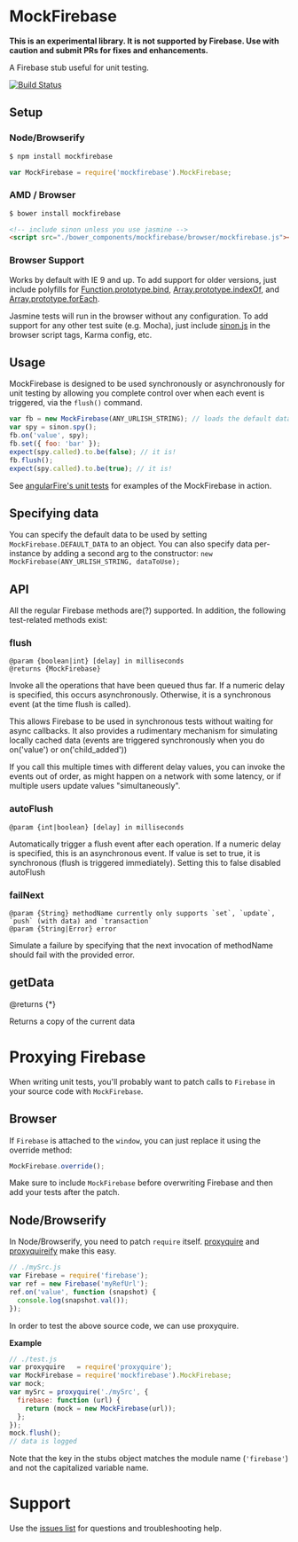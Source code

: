 MockFirebase
============

**This is an experimental library. It is not supported by Firebase. Use with caution and submit PRs for fixes and enhancements.**

A Firebase stub useful for unit testing.

[![Build Status](https://travis-ci.org/katowulf/mockfirebase.svg?branch=master)](https://travis-ci.org/katowulf/mockfirebase)

## Setup

### Node/Browserify

```bash
$ npm install mockfirebase
```

```js
var MockFirebase = require('mockfirebase').MockFirebase;
```

### AMD / Browser

```bash
$ bower install mockfirebase
```

```html
<!-- include sinon unless you use jasmine -->
<script src="./bower_components/mockfirebase/browser/mockfirebase.js"></script>
```
### Browser Support

Works by default with IE 9 and up. To add support for older versions, just include polyfills for [Function.prototype.bind](https://developer.mozilla.org/en-US/docs/Web/JavaScript/Reference/Global_Objects/Function/bind#Compatibility),
[Array.prototype.indexOf](https://developer.mozilla.org/en-US/docs/Web/JavaScript/Reference/Global_Objects/Array/indexOf#Polyfill), and [Array.prototype.forEach](https://developer.mozilla.org/en-US/docs/Web/JavaScript/Reference/Global_Objects/Array/forEach#Polyfill).

Jasmine tests will run in the browser without any configuration. To add support for any other test suite (e.g. Mocha),
just include [sinon.js](http://sinonjs.org/) in the browser script tags, Karma config, etc.

## Usage

MockFirebase is designed to be used synchronously or asynchronously for unit testing by allowing you complete
control over when each event is triggered, via the `flush()` command.

```js
var fb = new MockFirebase(ANY_URLISH_STRING); // loads the default data
var spy = sinon.spy();
fb.on('value', spy);
fb.set({ foo: 'bar' });
expect(spy.called).to.be(false); // it is!
fb.flush();
expect(spy.called).to.be(true); // it is!
```

See [angularFire's unit tests](https://github.com/firebase/angularfire/tree/master/tests/unit) for examples of the MockFirebase in action.

## Specifying data

You can specify the default data to be used by setting `MockFirebase.DEFAULT_DATA` to an object. You can also
specify data per-instance by adding a second arg to the constructor:  `new MockFirebase(ANY_URLISH_STRING, dataToUse);`

## API

All the regular Firebase methods are(?) supported. In addition, the following test-related methods exist:

### flush

    @param {boolean|int} [delay] in milliseconds
    @returns {MockFirebase}

Invoke all the operations that have been queued thus far. If a numeric delay is specified, this
occurs asynchronously. Otherwise, it is a synchronous event (at the time flush is called).

This allows Firebase to be used in synchronous tests without waiting for async callbacks. It also
provides a rudimentary mechanism for simulating locally cached data (events are triggered
synchronously when you do on('value') or on('child_added'))

If you call this multiple times with different delay values, you can invoke the events out
of order, as might happen on a network with some latency, or if multiple users update values "simultaneously".

### autoFlush

    @param {int|boolean} [delay] in milliseconds

Automatically trigger a flush event after each operation. If a numeric delay is specified, this is an
asynchronous event. If value is set to true, it is synchronous (flush is triggered immediately). Setting
this to false disabled autoFlush

### failNext

    @param {String} methodName currently only supports `set`, `update`, `push` (with data) and `transaction`
    @param {String|Error} error

Simulate a failure by specifying that the next invocation of methodName should fail with the provided error.

## getData

@returns {*}

Returns a copy of the current data

# Proxying Firebase

When writing unit tests, you'll probably want to patch calls to `Firebase` in your source code with `MockFirebase`.

## Browser

If `Firebase` is attached to the `window`, you can just replace it using the override method:

```js
MockFirebase.override();
```

Make sure to include `MockFirebase` before overwriting Firebase and then add your tests after the patch.

## Node/Browserify
In Node/Browserify, you need to patch `require` itself. [proxyquire](https://github.com/thlorenz/proxyquire) and [proxyquireify](https://github.com/thlorenz/proxyquireify) make this easy.

```js
// ./mySrc.js
var Firebase = require('firebase');
var ref = new Firebase('myRefUrl');
ref.on('value', function (snapshot) {
  console.log(snapshot.val());
});
```

In order to test the above source code, we can use proxyquire.

**Example**

```js
// ./test.js
var proxyquire   = require('proxyquire');
var MockFirebase = require('mockfirebase').MockFirebase;
var mock;
var mySrc = proxyquire('./mySrc', {
  firebase: function (url) {
    return (mock = new MockFirebase(url));
  };
});
mock.flush();
// data is logged
```

Note that the key in the stubs object matches the module name (`'firebase'`) and not the capitalized variable name.

# Support

Use the [issues list](https://github.com/katowulf/mockfirebase/issues) for questions and troubleshooting help.
